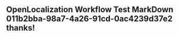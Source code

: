 <properties
ms.topic="hero-topic"
ms.test1="hero-topic"
ms.test2="test"/>

## OpenLocalization Workflow Test MarkDown 011b2bba-98a7-4a26-91cd-0ac4239d37e2 thanks!
